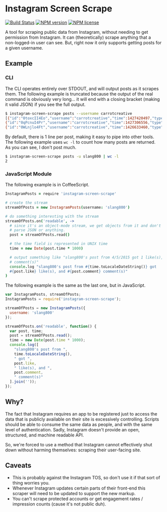 # Instagram Screen Scrape
[![Build Status](http://img.shields.io/travis/slang800/instagram-screen-scrape.svg?style=flat-square)](https://travis-ci.org/slang800/instagram-screen-scrape) [![NPM version](http://img.shields.io/npm/v/instagram-screen-scrape.svg?style=flat-square)](https://www.npmjs.org/package/instagram-screen-scrape) [![NPM license](http://img.shields.io/npm/l/instagram-screen-scrape.svg?style=flat-square)](https://www.npmjs.org/package/instagram-screen-scrape)

A tool for scraping public data from Instagram, without needing to get permission from Instagram. It can (theoretically) scrape anything that a non-logged-in user can see. But, right now it only supports getting posts for a given username.

## Example
### CLI
The CLI operates entirely over STDOUT, and will output posts as it scrapes them. The following example is truncated because the output of the real command is obviously very long... it will end with a closing bracket (making it valid JSON) if you see the full output.

```bash
$ instagram-screen-scrape posts --username carrotcreative
[{"id":"0toxcII4Eo","username":"carrotcreative","time":1427420497,"type":"image","like":82,"comment":3,"text":"Our CTO, @kylemac, speaking on the #LetsTalkCulture panel tonight @paperlesspost.","image":"https://scontent.cdninstagram.com/hphotos-xaf1/t51.2885-15/e15/11055816_398297847022038_803876945_n.jpg"},
{"id":"0qPcnuI4Pr","username":"carrotcreative","time":1427306556,"type":"image","like":80,"comment":4,"text":"#bitchesbebakin took it to another level today for @nporteschaikin and @slang800's #Carrotversaries today.","image":"https://scontent.cdninstagram.com/hphotos-xaf1/t51.2885-15/e15/10959049_1546104325652055_1320782099_n.jpg"},
{"id":"0WLnjlo4Ft","username":"carrotcreative","time":1426633460,"type":"image","like":61,"comment":1,"text":"T-shirts speak louder than words. Come find us @sxsw.","image":"https://scontent.cdninstagram.com/hphotos-xfa1/t51.2885-15/e15/11032904_789885121108568_378908081_n.jpg"},
```

By default, there is 1 line per post, making it easy to pipe into other tools. The following example uses `wc -l` to count how many posts are returned. As you can see, I don't post much.

```bash
$ instagram-screen-scrape posts -u slang800 | wc -l
2
```

### JavaScript Module
The following example is in CoffeeScript.

```coffee
InstagramPosts = require 'instagram-screen-scrape'

# create the stream
streamOfPosts = new InstagramPosts(username: 'slang800')

# do something interesting with the stream
streamOfPosts.on('readable', ->
  # since it's an object-mode stream, we get objects from it and don't need to
  # parse JSON or anything.
  post = streamOfPosts.read()

  # the time field is represented in UNIX time
  time = new Date(post.time * 1000)

  # output something like "slang800's post from 4/5/2015 got 1 like(s), and 0
  # comment(s)"
  console.log "slang800's post from #{time.toLocaleDateString()} got
  #{post.like} like(s), and #{post.comment} comment(s)"
)
```

The following example is the same as the last one, but in JavaScript.

```js
var InstagramPosts, streamOfPosts;
InstagramPosts = require('instagram-screen-scrape');

streamOfPosts = new InstagramPosts({
  username: 'slang800'
});

streamOfPosts.on('readable', function() {
  var post, time;
  post = streamOfPosts.read();
  time = new Date(post.time * 1000);
  console.log([
    "slang800's post from ",
    time.toLocaleDateString(),
    " got ",
    post.like,
    " like(s), and ",
    post.comment,
    " comment(s)"
  ].join(''));
});
```

## Why?
The fact that Instagram requires an app to be registered just to access the data that is publicly available on their site is excessively controlling. Scripts should be able to consume the same data as people, and with the same level of authentication. Sadly, Instagram doesn't provide an open, structured, and machine readable API.

So, we're forced to use a method that Instagram cannot effectively shut down without harming themselves: scraping their user-facing site.

## Caveats
- This is probably against the Instagram TOS, so don't use it if that sort of thing worries you.
- Whenever Instagram updates certain parts of their front-end this scraper will need to be updated to support the new markup.
- You can't scrape protected accounts or get engagement rates / impression counts (cause it's not public duh).
